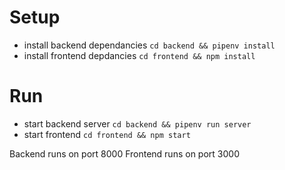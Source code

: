 # Setup
- install backend dependancies `cd backend && pipenv install`
- install frontend depdancies `cd frontend && npm install`

# Run
- start backend server `cd backend && pipenv run server`
- start frontend `cd frontend && npm start`

Backend runs on port 8000
Frontend runs on port 3000